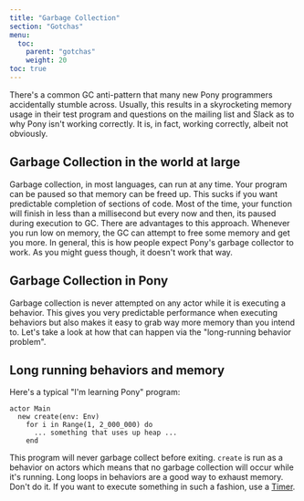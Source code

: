 ```yaml
---
title: "Garbage Collection"
section: "Gotchas"
menu:
  toc:
    parent: "gotchas"
    weight: 20
toc: true
---
```


There's a common GC anti-pattern that many new Pony programmers accidentally stumble across. Usually, this results in a skyrocketing memory usage in their test program and questions on the mailing list and Slack as to why Pony isn't working correctly. It is, in fact, working correctly, albeit not obviously.

## Garbage Collection in the world at large

Garbage collection, in most languages, can run at any time. Your program can be paused so that memory can be freed up. This sucks if you want predictable completion of sections of code. Most of the time, your function will finish in less than a millisecond but every now and then, its paused during execution to GC. There are advantages to this approach. Whenever you run low on memory, the GC can attempt to free some memory and get you more. In general, this is how people expect Pony's garbage collector to work. As you might guess though, it doesn't work that way.

## Garbage Collection in Pony

Garbage collection is never attempted on any actor while it is executing a behavior. This gives you very predictable performance when executing behaviors but also makes it easy to grab way more memory than you intend to. Let's take a look at how that can happen via the "long-running behavior problem".

## Long running behaviors and memory

Here's a typical "I'm learning Pony" program:

```pony
actor Main
  new create(env: Env)
    for i in Range(1, 2_000_000) do
      ... something that uses up heap ... 
    end
```

This program will never garbage collect before exiting. `create` is run as a behavior on actors which means that no garbage collection will occur while it's running. Long loops in behaviors are a good way to exhaust memory. Don't do it. If you want to execute something in such a fashion, use a [Timer](http://stdlib.ponylang.org/time-Timer/).
